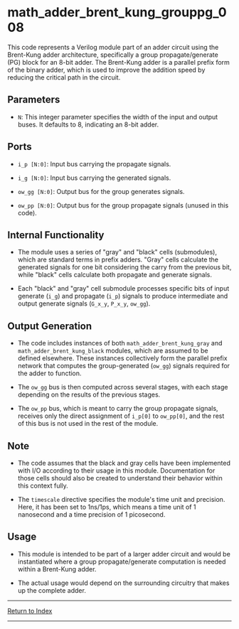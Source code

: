 # math_adder_brent_kung_grouppg_008

This code represents a Verilog module part of an adder circuit using the Brent-Kung adder architecture, specifically a group propagate/generate (PG) block for an 8-bit adder. The Brent-Kung adder is a parallel prefix form of the binary adder, which is used to improve the addition speed by reducing the critical path in the circuit.

## Parameters

- `N`: This integer parameter specifies the width of the input and output buses. It defaults to 8, indicating an 8-bit adder.

## Ports

- `i_p [N:0]`: Input bus carrying the propagate signals.

- `i_g [N:0]`: Input bus carrying the generated signals.

- `ow_gg [N:0]`: Output bus for the group generates signals.

- `ow_pp [N:0]`: Output bus for the group propagate signals (unused in this code).

## Internal Functionality

- The module uses a series of "gray" and "black" cells (submodules), which are standard terms in prefix adders. "Gray" cells calculate the generated signals for one bit considering the carry from the previous bit, while "black" cells calculate both propagate and generate signals.

- Each "black" and "gray" cell submodule processes specific bits of input generate (`i_g`) and propagate (`i_p`) signals to produce intermediate and output generate signals (`G_x_y`, `P_x_y`, `ow_gg`).

## Output Generation

- The code includes instances of both `math_adder_brent_kung_gray` and `math_adder_brent_kung_black` modules, which are assumed to be defined elsewhere. These instances collectively form the parallel prefix network that computes the group-generated (`ow_gg`) signals required for the adder to function.

- The `ow_gg` bus is then computed across several stages, with each stage depending on the results of the previous stages.

- The `ow_pp` bus, which is meant to carry the group propagate signals, receives only the direct assignment of `i_p[0]` to `ow_pp[0]`, and the rest of this bus is not used in the rest of the module.

## Note

- The code assumes that the black and gray cells have been implemented with I/O according to their usage in this module. Documentation for those cells should also be created to understand their behavior within this context fully.

- The `timescale` directive specifies the module's time unit and precision. Here, it has been set to 1ns/1ps, which means a time unit of 1 nanosecond and a time precision of 1 picosecond.

## Usage

- This module is intended to be part of a larger adder circuit and would be instantiated where a group propagate/generate computation is needed within a Brent-Kung adder.

- The actual usage would depend on the surrounding circuitry that makes up the complete adder.

---

[Return to Index](index.md)

---

